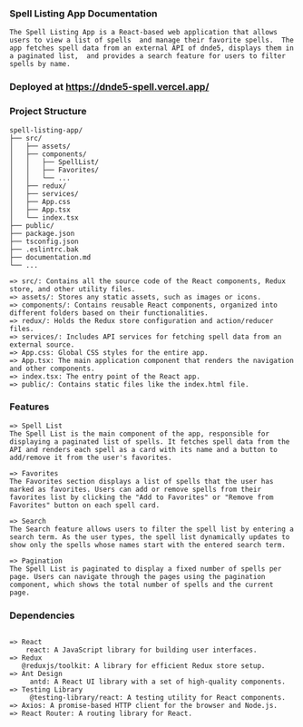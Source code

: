 ### Spell Listing App Documentation
`The Spell Listing App is a React-based web application that
allows users to view a list of spells 
and manage their favorite spells. 
The app fetches spell data from an external API of dnde5,
displays them in a paginated list, 
and provides a search feature for users to filter spells by name.`

### Deployed at https://dnde5-spell.vercel.app/

### Project Structure
```
spell-listing-app/
├── src/
│   ├── assets/
│   ├── components/
│   │   ├── SpellList/
│   │   ├── Favorites/
│   │   └── ...
│   ├── redux/
│   ├── services/
│   ├── App.css
│   ├── App.tsx
│   └── index.tsx
├── public/
├── package.json
├── tsconfig.json
├── .eslintrc.bak
├── documentation.md
└── ...

=> src/: Contains all the source code of the React components, Redux store, and other utility files.
=> assets/: Stores any static assets, such as images or icons.
=> components/: Contains reusable React components, organized into different folders based on their functionalities.
=> redux/: Holds the Redux store configuration and action/reducer files.
=> services/: Includes API services for fetching spell data from an external source.
=> App.css: Global CSS styles for the entire app.
=> App.tsx: The main application component that renders the navigation and other components.
=> index.tsx: The entry point of the React app.
=> public/: Contains static files like the index.html file.
```

### Features
```
=> Spell List
The Spell List is the main component of the app, responsible for displaying a paginated list of spells. It fetches spell data from the API and renders each spell as a card with its name and a button to add/remove it from the user's favorites.

=> Favorites
The Favorites section displays a list of spells that the user has marked as favorites. Users can add or remove spells from their favorites list by clicking the "Add to Favorites" or "Remove from Favorites" button on each spell card.

=> Search
The Search feature allows users to filter the spell list by entering a search term. As the user types, the spell list dynamically updates to show only the spells whose names start with the entered search term.

=> Pagination
The Spell List is paginated to display a fixed number of spells per page. Users can navigate through the pages using the pagination component, which shows the total number of spells and the current page.
```

### Dependencies

```The Spell Listing App utilizes the following key dependencies:

=> React
    react: A JavaScript library for building user interfaces.
=> Redux
   @reduxjs/toolkit: A library for efficient Redux store setup.
=> Ant Design
     antd: A React UI library with a set of high-quality components.
=> Testing Library
     @testing-library/react: A testing utility for React components.
=> Axios: A promise-based HTTP client for the browser and Node.js.
=> React Router: A routing library for React.

```


